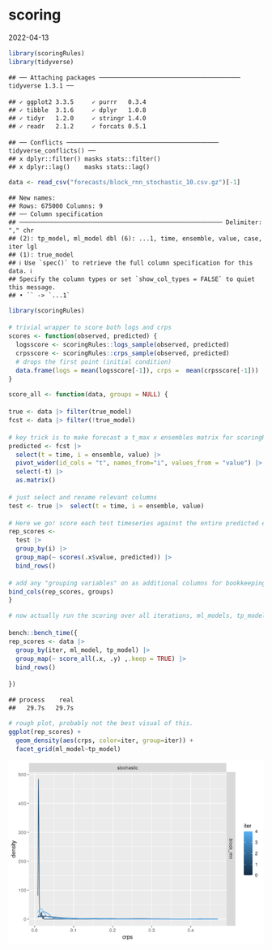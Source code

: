 scoring
================
2022-04-13

``` r
library(scoringRules)
library(tidyverse)
```

    ## ── Attaching packages ─────────────────────────────────────── tidyverse 1.3.1 ──

    ## ✓ ggplot2 3.3.5     ✓ purrr   0.3.4
    ## ✓ tibble  3.1.6     ✓ dplyr   1.0.8
    ## ✓ tidyr   1.2.0     ✓ stringr 1.4.0
    ## ✓ readr   2.1.2     ✓ forcats 0.5.1

    ## ── Conflicts ────────────────────────────────────────── tidyverse_conflicts() ──
    ## x dplyr::filter() masks stats::filter()
    ## x dplyr::lag()    masks stats::lag()

``` r
data <- read_csv("forecasts/block_rnn_stochastic_10.csv.gz")[-1]
```

    ## New names:
    ## Rows: 675000 Columns: 9
    ## ── Column specification
    ## ──────────────────────────────────────────────────────── Delimiter: "," chr
    ## (2): tp_model, ml_model dbl (6): ...1, time, ensemble, value, case, iter lgl
    ## (1): true_model
    ## ℹ Use `spec()` to retrieve the full column specification for this data. ℹ
    ## Specify the column types or set `show_col_types = FALSE` to quiet this message.
    ## • `` -> `...1`

``` r
library(scoringRules)

# trivial wrapper to score both logs and crps
scores <- function(observed, predicted) {
  logsscore <- scoringRules::logs_sample(observed, predicted)
  crpsscore <- scoringRules::crps_sample(observed, predicted)
  # drops the first point (initial condition)
  data.frame(logs = mean(logsscore[-1]), crps =  mean(crpsscore[-1]))
}
```

``` r
score_all <- function(data, groups = NULL) {
    
true <- data |> filter(true_model)
fcst <- data |> filter(!true_model)

# key trick is to make forecast a t_max x ensembles matrix for scoringRules:
predicted <- fcst |>
  select(t = time, i = ensemble, value) |> 
  pivot_wider(id_cols = "t", names_from="i", values_from = "value") |> 
  select(-t) |> 
  as.matrix()

# just select and rename relevant columns
test <- true |>  select(t = time, i = ensemble, value)

# Here we go! score each test timeseries against the entire predicted ensemble!
rep_scores <- 
  test |> 
  group_by(i) |> 
  group_map(~ scores(.x$value, predicted)) |> 
  bind_rows()

# add any "grouping variables" on as additional columns for bookkeeping
bind_cols(rep_scores, groups)
}
```

``` r
# now actually run the scoring over all iterations, ml_models, tp_models:

bench::bench_time({
rep_scores <- data |> 
  group_by(iter, ml_model, tp_model) |>
  group_map(~ score_all(.x, .y) ,.keep = TRUE) |> 
  bind_rows()

})
```

    ## process    real 
    ##   29.7s   29.7s

``` r
# rough plot, probably not the best visual of this.
ggplot(rep_scores) + 
  geom_density(aes(crps, color=iter, group=iter)) + 
  facet_grid(ml_model~tp_model)
```

![](scoring_files/figure-gfm/unnamed-chunk-6-1.png)<!-- -->
